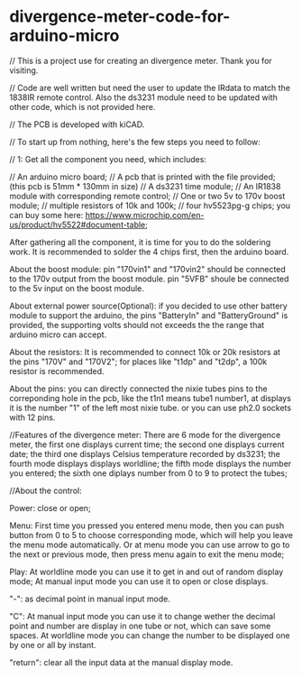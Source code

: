 # divergence-meter-code-for-arduino-micro
// This is a project use for creating an divergence meter. Thank you for visiting.

// Code are well written but need the user to update the IRdata to match the 1838IR remote control. Also the ds3231 module need to be updated with
other code, which is not provided here.

// The PCB is developed with kiCAD.

// To start up from nothing, here's the few steps you need to follow:

// 1: Get all the component you need, which includes:

// An arduino micro board;
// A pcb that is printed with the file provided; (this pcb is 51mm * 130mm in size)
// A ds3231 time module;
// An IR1838 module with corresponding remote control;
// One or two 5v to 170v boost module;
// multiple resistors of 10k and 100k;
// four hv5523pg-g chips; you can buy some here: https://www.microchip.com/en-us/product/hv5522#document-table;

After gathering all the component, it is time for you to do the soldering work. It is recommended to solder the 4 chips first, then the arduino board.

About the boost module:
pin "170vin1" and "170vin2" should be connected to the 170v output from the boost module. pin "5VFB" shoule be connected to the 5v input on the boost module.

About external power source(Optional):
if you decided to use other battery module to support the arduino, the pins "BatteryIn" and "BatteryGround" is provided, the supporting volts should not exceeds the the range that arduino micro can accept.

About the resistors:
It is recommended to connect 10k or 20k resistors at the pins "170V" and "170V2";
for places like "t1dp" and "t2dp", a 100k resistor is recommended.

About the pins:
you can directly connected the nixie tubes pins to the correponding hole in the pcb, like the t1n1 means tube1 number1, at displays it is the number "1" of the left most nixie tube. or you can use ph2.0 sockets with 12 pins.
 
//Features of the divergence meter:
There are 6 mode for the divergence meter, the first one displays current time; the second one displays current date; the third one
displays Celsius temperature recorded by ds3231; the fourth mode displays displays worldline; the fifth mode displays the number you entered;
the sixth one diplays number from 0 to 9 to protect the tubes;

//About the control:

Power: close or open;

Menu: First time you pressed you entered menu mode, then you can push button from 0 to 5 to choose corresponding mode, which will help you leave the menu mode automatically. Or at menu mode you can use arrow to go to the next or previous mode, then press menu again to exit the menu mode;

Play: At worldline mode you can use it to get in and out of random display mode; At manual input mode you can use it to open or close displays.

"-": as decimal point in manual input mode.

"C": At manual input mode you can use it to change wether the decimal point and number are display in one tube or not, which can save some spaces. At worldline mode you can change the number to be displayed one by one or all by instant.

"return": clear all the input data at the manual display mode.
